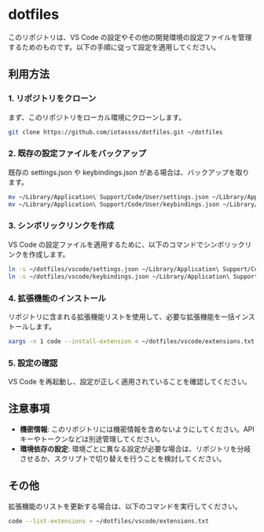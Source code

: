 # dotfiles

このリポジトリは、VS Code の設定やその他の開発環境の設定ファイルを管理するためのものです。以下の手順に従って設定を適用してください。

## 利用方法

### 1. リポジトリをクローン
まず、このリポジトリをローカル環境にクローンします。

```bash
git clone https://github.com/iotassss/dotfiles.git ~/dotfiles
```

### 2. 既存の設定ファイルをバックアップ
既存の settings.json や keybindings.json がある場合は、バックアップを取ります。
```bash
mv ~/Library/Application\ Support/Code/User/settings.json ~/Library/Application\ Support/Code/User/settings.json.bak
mv ~/Library/Application\ Support/Code/User/keybindings.json ~/Library/Application\ Support/Code/User/keybindings.json.bak
```

### 3. シンボリックリンクを作成
VS Code の設定ファイルを適用するために、以下のコマンドでシンボリックリンクを作成します。
```bash
ln -s ~/dotfiles/vscode/settings.json ~/Library/Application\ Support/Code/User/settings.json
ln -s ~/dotfiles/vscode/keybindings.json ~/Library/Application\ Support/Code/User/keybindings.json
```

### 4. 拡張機能のインストール
リポジトリに含まれる拡張機能リストを使用して、必要な拡張機能を一括インストールします。
```bash
xargs -n 1 code --install-extension < ~/dotfiles/vscode/extensions.txt
```

### 5. 設定の確認
VS Code を再起動し、設定が正しく適用されていることを確認してください。

## 注意事項
- **機密情報**: このリポジトリには機密情報を含めないようにしてください。API キーやトークンなどは別途管理してください。
- **環境依存の設定**: 環境ごとに異なる設定が必要な場合は、リポジトリを分岐させるか、スクリプトで切り替えを行うことを検討してください。

## その他
拡張機能のリストを更新する場合は、以下のコマンドを実行してください。
```bash
code --list-extensions > ~/dotfiles/vscode/extensions.txt
```
